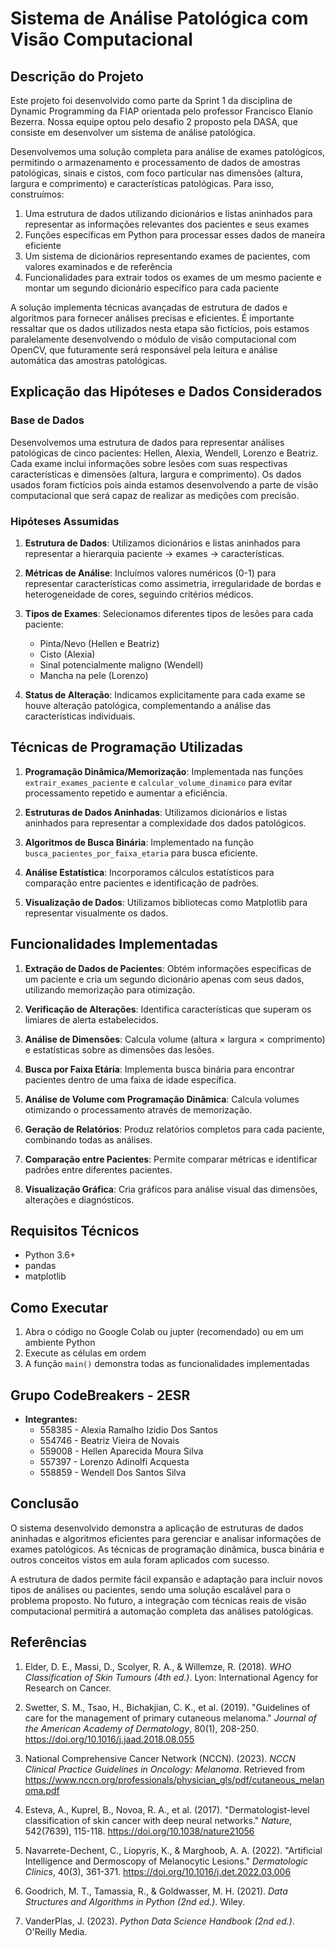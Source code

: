 # Sistema de Análise Patológica com Visão Computacional

## Descrição do Projeto

Este projeto foi desenvolvido como parte da Sprint 1 da disciplina de Dynamic Programming da FIAP orientada pelo professor Francisco Elanio Bezerra. Nossa equipe optou pelo desafio 2 proposto pela DASA, que consiste em desenvolver um sistema de análise patológica.

Desenvolvemos uma solução completa para análise de exames patológicos, permitindo o armazenamento e processamento de dados de amostras patológicas, sinais e cistos, com foco particular nas dimensões (altura, largura e comprimento) e características patológicas. Para isso, construímos:

1. Uma estrutura de dados utilizando dicionários e listas aninhados para representar as informações relevantes dos pacientes e seus exames
2. Funções específicas em Python para processar esses dados de maneira eficiente
3. Um sistema de dicionários representando exames de pacientes, com valores examinados e de referência
4. Funcionalidades para extrair todos os exames de um mesmo paciente e montar um segundo dicionário específico para cada paciente

A solução implementa técnicas avançadas de estrutura de dados e algoritmos para fornecer análises precisas e eficientes. É importante ressaltar que os dados utilizados nesta etapa são fictícios, pois estamos paralelamente desenvolvendo o módulo de visão computacional com OpenCV, que futuramente será responsável pela leitura e análise automática das amostras patológicas.

## Explicação das Hipóteses e Dados Considerados

### Base de Dados
Desenvolvemos uma estrutura de dados para representar análises patológicas de cinco pacientes: Hellen, Alexia, Wendell, Lorenzo e Beatriz. Cada exame inclui informações sobre lesões com suas respectivas características e dimensões (altura, largura e comprimento). Os dados usados foram fictícios pois ainda estamos desenvolvendo a parte de visão computacional que será capaz de realizar as medições com precisão.

### Hipóteses Assumidas
1. **Estrutura de Dados**: Utilizamos dicionários e listas aninhados para representar a hierarquia paciente → exames → características.

2. **Métricas de Análise**: Incluímos valores numéricos (0-1) para representar características como assimetria, irregularidade de bordas e heterogeneidade de cores, seguindo critérios médicos.

3. **Tipos de Exames**: Selecionamos diferentes tipos de lesões para cada paciente:
   - Pinta/Nevo (Hellen e Beatriz)
   - Cisto (Alexia)
   - Sinal potencialmente maligno (Wendell)
   - Mancha na pele (Lorenzo)

4. **Status de Alteração**: Indicamos explicitamente para cada exame se houve alteração patológica, complementando a análise das características individuais.

## Técnicas de Programação Utilizadas

1. **Programação Dinâmica/Memorização**: Implementada nas funções `extrair_exames_paciente` e `calcular_volume_dinamico` para evitar processamento repetido e aumentar a eficiência.

2. **Estruturas de Dados Aninhadas**: Utilizamos dicionários e listas aninhados para representar a complexidade dos dados patológicos.

3. **Algoritmos de Busca Binária**: Implementado na função `busca_pacientes_por_faixa_etaria` para busca eficiente.

4. **Análise Estatística**: Incorporamos cálculos estatísticos para comparação entre pacientes e identificação de padrões.

5. **Visualização de Dados**: Utilizamos bibliotecas como Matplotlib para representar visualmente os dados.

## Funcionalidades Implementadas

1. **Extração de Dados de Pacientes**: Obtém informações específicas de um paciente e cria um segundo dicionário apenas com seus dados, utilizando memorização para otimização.

2. **Verificação de Alterações**: Identifica características que superam os limiares de alerta estabelecidos.

3. **Análise de Dimensões**: Calcula volume (altura × largura × comprimento) e estatísticas sobre as dimensões das lesões.

4. **Busca por Faixa Etária**: Implementa busca binária para encontrar pacientes dentro de uma faixa de idade específica.

5. **Análise de Volume com Programação Dinâmica**: Calcula volumes otimizando o processamento através de memorização.

6. **Geração de Relatórios**: Produz relatórios completos para cada paciente, combinando todas as análises.

7. **Comparação entre Pacientes**: Permite comparar métricas e identificar padrões entre diferentes pacientes.

8. **Visualização Gráfica**: Cria gráficos para análise visual das dimensões, alterações e diagnósticos.

## Requisitos Técnicos

- Python 3.6+
- pandas
- matplotlib

## Como Executar

1. Abra o código no Google Colab ou jupter (recomendado) ou em um ambiente Python
2. Execute as células em ordem
3. A função `main()` demonstra todas as funcionalidades implementadas

## Grupo CodeBreakers - 2ESR
- **Integrantes:**
  - 558385 - Alexia Ramalho Izidio Dos Santos
  - 554746 - Beatriz Vieira de Novais
  - 559008 - Hellen Aparecida Moura Silva
  - 557397 - Lorenzo Adinolfi Acquesta
  - 558859 - Wendell Dos Santos Silva
## Conclusão

O sistema desenvolvido demonstra a aplicação de estruturas de dados aninhadas e algoritmos eficientes para gerenciar e analisar informações de exames patológicos. As técnicas de programação dinâmica, busca binária e outros conceitos vistos em aula foram aplicados com sucesso.

A estrutura de dados permite fácil expansão e adaptação para incluir novos tipos de análises ou pacientes, sendo uma solução escalável para o problema proposto. No futuro, a integração com técnicas reais de visão computacional permitirá a automação completa das análises patológicas.

## Referências

1. Elder, D. E., Massi, D., Scolyer, R. A., & Willemze, R. (2018). *WHO Classification of Skin Tumours (4th ed.)*. Lyon: International Agency for Research on Cancer.

2. Swetter, S. M., Tsao, H., Bichakjian, C. K., et al. (2019). "Guidelines of care for the management of primary cutaneous melanoma." *Journal of the American Academy of Dermatology*, 80(1), 208-250. https://doi.org/10.1016/j.jaad.2018.08.055

3. National Comprehensive Cancer Network (NCCN). (2023). *NCCN Clinical Practice Guidelines in Oncology: Melanoma*. Retrieved from https://www.nccn.org/professionals/physician_gls/pdf/cutaneous_melanoma.pdf

4. Esteva, A., Kuprel, B., Novoa, R. A., et al. (2017). "Dermatologist-level classification of skin cancer with deep neural networks." *Nature*, 542(7639), 115-118. https://doi.org/10.1038/nature21056

5. Navarrete-Dechent, C., Liopyris, K., & Marghoob, A. A. (2022). "Artificial Intelligence and Dermoscopy of Melanocytic Lesions." *Dermatologic Clinics*, 40(3), 361-371. https://doi.org/10.1016/j.det.2022.03.006

6. Goodrich, M. T., Tamassia, R., & Goldwasser, M. H. (2021). *Data Structures and Algorithms in Python (2nd ed.)*. Wiley.

7. VanderPlas, J. (2023). *Python Data Science Handbook (2nd ed.)*. O'Reilly Media.
